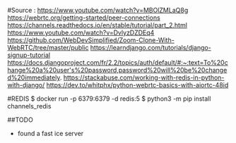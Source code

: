 #Source : 
https://www.youtube.com/watch?v=MBOlZMLaQ8g
https://webrtc.org/getting-started/peer-connections
https://channels.readthedocs.io/en/stable/tutorial/part_2.html
https://www.youtube.com/watch?v=DvlyzDZDEq4
https://github.com/WebDevSimplified/Zoom-Clone-With-WebRTC/tree/master/public
https://learndjango.com/tutorials/django-signup-tutorial
https://docs.djangoproject.com/fr/2.2/topics/auth/default/#:~:text=To%20change%20a%20user's%20password,password%20will%20be%20changed%20immediately.
https://stackabuse.com/working-with-redis-in-python-with-django/
https://dev.to/whitphx/python-webrtc-basics-with-aiortc-48id

#REDIS
$ docker run -p 6379:6379 -d redis:5
$ python3 -m pip install channels_redis

##TODO 
- found a fast ice server
